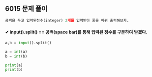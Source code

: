 ## 6015 문제 풀이

```python
공백을 두고 입력된정수(integer) 2개를 입력받아 줄을 바꿔 출력해보자.
```



#### ✔ input().split() == 공백(space bar)를 통해 입력된 정수를 구분하여 받겠다.

```python
a,b = input().split()

a = int(a)
b = int(b)

print(a)
print(b)
```



